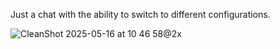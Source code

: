 Just a chat with the ability to switch to different configurations.

![CleanShot 2025-05-16 at 10 46 58@2x](https://github.com/user-attachments/assets/fa690ef8-d922-4ba0-828b-02cc0c3f1e7a)

